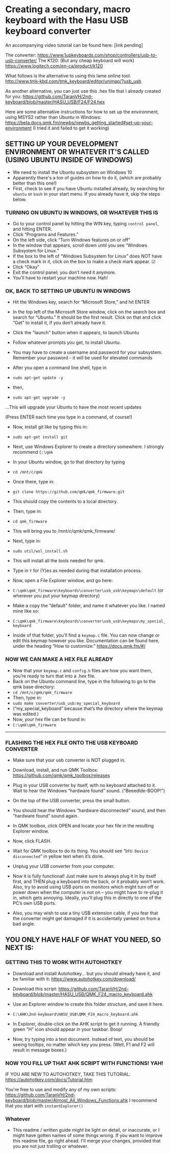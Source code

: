 # Creating a secondary, macro keyboard with the Hasu USB keyboard converter

An accompanying video tutorial can be found here: [link pending]

The converter: https://www.1upkeyboards.com/shop/controllers/usb-to-usb-converter/
The K120: (But any cheap keyboard will work) https://www.logitech.com/en-ca/product/k120

What follows is the alternative to using this lame online tool: 
http://www.tmk-kbd.com/tmk_keyboard/editor/unimap/?usb_usb

As another alternative, you can just use this .hex file that I already created for you:
 https://github.com/TaranVH/2nd-keyboard/blob/master/HASU_USB/F24/F24.hex

Here are some alternative instructions for how to set up the environment, using MSYS2 rather than Ubuntu in Windows: https://beta.docs.qmk.fm/newbs/newbs_getting_started#set-up-your-environment (I tried it and failed to get it working)

 
## SETTING UP YOUR DEVELOPMENT ENVIRONMENT OR WHATEVER IT'S CALLED (USING UBUNTU INSIDE OF WINDOWS)

- We need to install the Ubuntu subsystem on Windows 10
- Apparently there's a ton of guides on how to do it, (which are probably better than this one!)
- First, check to see if you have Ubuntu installed already, by searching for ```ubuntu``` or ```bash``` in your start menu. If you already have it, skip the steps below.

### TURNING ON UBUNTU IN WINDOWS, OR WHATEVER THIS IS
- Go to your control panel by hitting the WIN key, typing ```control panel```, and hitting ENTER.
- Click “Programs and Features.”
- On the left side, click “Turn Windows features on or off”
- In the window that appears, scroll down until you see “Windows Subsystem for Linux.”
- If the box to the left of “Windows Subsystem for Linux” does NOT have a check mark in it, click on the box to make a check mark appear. ☑
- Click “Okay”
- Exit the control panel; you don’t need it anymore.
- You’ll have to restart your machine now. Hah!

### OK, BACK TO SETTING UP UBUNTU IN WINDOWS
- Hit the Windows key, search for “Microsoft Store,” and hit ENTER
- In the top left of the Microsoft Store window, click on the search box and search for “Ubuntu.” It should be the first result. Click on that and click “Get” to install it, if you don’t already have it.
- Click the "launch" button when it appears, to launch Ubuntu
- Follow whatever prompts you get, to install Ubuntu.
- You may have to create a username and password for your subsystem. Remember your password - it will be used for elevated commands

- After you open a command line shell, type in
- ```sudo apt-get update -y```
- then,
- ```sudo apt-get upgrade -y```

…This will upgrade your Ubuntu to have the most recent updates

(Press ENTER each time you type in a command, of course!)

- Now, install git like by typing this in:
- ```sudo apt-get install git```

- Next, use Windows Explorer to create a directory somewhere. I strongly recommend ```C:\qmk```
- In your Ubuntu window, go to that directory by typing
- ```cd /mnt/c/qmk```
- Once there, type in:
- ```git clone https://github.com/qmk/qmk_firmware.git```
- This should copy the contents to a local directory.
- Then, type in:
- ```cd qmk_firmware```
- This will bring you to /mnt/c/qmk/qmk_firmware/
- Next, type in:
- ```sudo util/wsl_install.sh```
- This will install all the tools needed for qmk.
- Type in ```Y``` for (Y)es as needed during that installation process.
- Now, open a File Explorer window, and go here:
- ```C:\qmk\qmk_firmware\keyboards\converter\usb_usb\keymaps\default``` (or wherever you put your keymap directory)
- Make a copy the “default” folder, and name it whatever you like. I named mine like so:
- ```C:\qmk\qmk_firmware\keyboards\converter\usb_usb\keymaps\my_special_keyboard```
- Inside of that folder, you’ll find a ```keymap.c``` file. You can now change or edit this keymap however you like. Documentation can be found here, under the heading “How to customize:” https://docs.qmk.fm/#/

### NOW WE CAN MAKE A HEX FILE ALREADY

- Now that your ```keymap.c``` and ```config.h``` files are how you want them, you’re ready to turn that into a .hex file.
- Back on the Ubuntu command line, type in the following to go to the qmk base directory:
- ```cd /mnt/c/qmk/qmk_firmware```
- Then, type in:
- ```sudo make converter/usb_usb:my_special_keyboard```
- (“my_special_keyboard” because that’s the directory where the keymap was edited.)
- Now, your hex file can be found in:
- ```C:\qmk\qmk_firmware```

-------------

### FLASHING THE HEX FILE ONTO THE USB KEYBOARD CONVERTER
- Make sure that your usb converter is NOT plugged in.
- Download, install, and run QMK Toolbox: https://github.com/qmk/qmk_toolbox/releases
- Plug in your USB converter by itself, with no keyboard attached to it. Wait to hear the Windows “hardware found” sound.  (“Beeedlde-BOOP!”)
- On the top of the USB converter, press the small button.
- You should hear the Windows “hardware disconnected” sound, and then “hardware found” sound again.
- In QMK toolbox, click OPEN and locate your hex file in the resulting Explorer window.
- Now, click FLASH.
- Wait for QMK toolbox to do its thing. You should see “```DFU Device disconnected```” in yellow text when it’s done.
- Unplug your USB converter from your computer.

- Now it is fully functional! Just make sure to always plug it in by itself first, and THEN plug a keyboard into the back, or it probably won’t work. Also, try to avoid using USB ports on monitors which might turn off or power down when the computer is not on – you might have to re-plug it in, which gets annoying. Ideally, you’ll plug this in directly to one of the PC’s own USB ports.

- Also, you may wish to use a tiny USB extension cable, if you fear that the converter might get damaged if it is accidentally yanked on from a bad angle.

## YOU ONLY HAVE HALF OF WHAT YOU NEED, SO NEXT IS:

### GETTING THIS TO WORK WITH AUTOHOTKEY

- Download and install Autohotkey... but you should already have it, and be familiar with it: https://www.autohotkey.com/download/
- Download this script:
https://github.com/TaranVH/2nd-keyboard/blob/master/HASU_USB/QMK_F24_macro_keyboard.ahk

- Use an Explorer window to create this folder structure, and save it here.

- ```C:\AHK\2nd-keyboard\HASU_USB\QMK_F24_macro_keyboard.ahk```

- In Explorer, double-click on the AHK script to get it running. A friendly green "H" icon should appear in your taskbar. Boop!

- Now, try typing into a text document. Instead of text, you should be seeing tooltips, no matter which key you press. (Well, F1 and F2 will result in message boxes.)

### NOW YOU FILL UP THAT AHK SCRIPT WITH FUNCTIONS! YAH!

IF YOU ARE NEW TO AUTOHOTKEY, TAKE THIS TUTORIAL:
https://autohotkey.com/docs/Tutorial.htm

You're free to use and modify any of my own scripts: https://github.com/TaranVH/2nd-keyboard/blob/master/Almost_All_Windows_Functions.ahk I recommend that you start with ```instantExplorer()```

### Whatever

- This readme / written guide might be light on detail, or inaccurate,  or I might have gotten names of some things wrong. If you want to improve this readme file, go right ahead. I'll merge your changes, provided that you are not just trolling or whatever.

